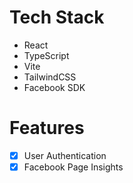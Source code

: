 # Tech Stack

- React
- TypeScript
- Vite
- TailwindCSS
- Facebook SDK

# Features

- [x] User Authentication
- [x] Facebook Page Insights
